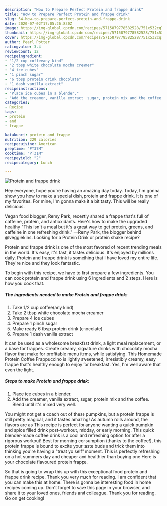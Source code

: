 ```yaml
---
description: "How to Prepare Perfect Protein and frappe drink"
title: "How to Prepare Perfect Protein and frappe drink"
slug: 54-how-to-prepare-perfect-protein-and-frappe-drink
date: 2020-07-02T17:05:26.830Z
image: https://img-global.cpcdn.com/recipes/5715879778582528/751x532cq70/protein-and-frappe-drink-recipe-main-photo.jpg
thumbnail: https://img-global.cpcdn.com/recipes/5715879778582528/751x532cq70/protein-and-frappe-drink-recipe-main-photo.jpg
cover: https://img-global.cpcdn.com/recipes/5715879778582528/751x532cq70/protein-and-frappe-drink-recipe-main-photo.jpg
author: Pearl Potter
ratingvalue: 3.4
reviewcount: 12
recipeingredient:
- "1/2 cup coffeeany kind"
- "2 tbsp white chocolate mocha creamer"
- "4 ice cubes"
- "1 pinch sugar"
- "6 tbsp protein drink chocolate"
- "1 dash vanilla extract"
recipeinstructions:
- "Place ice cubes in a blender."
- "Add the creamer, vanilla extract, sugar, protein mix and the coffee. Blend until it&#39;s mixed very well."
categories:
- Recipe
tags:
- protein
- and
- frappe

katakunci: protein and frappe 
nutrition: 229 calories
recipecuisine: American
preptime: "PT37M"
cooktime: "PT31M"
recipeyield: "2"
recipecategory: Lunch

---
```



![Protein and frappe drink](https://img-global.cpcdn.com/recipes/5715879778582528/751x532cq70/protein-and-frappe-drink-recipe-main-photo.jpg)

Hey everyone, hope you're having an amazing day today. Today, I'm gonna show you how to make a special dish, protein and frappe drink. It is one of my favorites. For mine, I'm gonna make it a bit tasty. This will be really delicious.

Vegan food blogger, Remy Park, recently shared a frappe that&#39;s full of caffeine, protein, and antioxidants. Here&#39;s how to make the upgraded healthy &#34;This isn&#39;t a meal but it&#39;s a great way to get protein, greens, and caffeine in one refreshing drink.&#34; —Remy Park, the blogger behind @veggiekins. Looking for a Protein Drink or protein shake recipe?

Protein and frappe drink is one of the most favored of recent trending meals in the world. It's easy, it's fast, it tastes delicious. It's enjoyed by millions daily. Protein and frappe drink is something that I have loved my entire life. They're nice and they look fantastic.


To begin with this recipe, we have to first prepare a few ingredients. You can cook protein and frappe drink using 6 ingredients and 2 steps. Here is how you cook that.

<!--inarticleads1-->

##### The ingredients needed to make Protein and frappe drink:

1. Take 1/2 cup coffee(any kind)
1. Take 2 tbsp white chocolate mocha creamer
1. Prepare 4 ice cubes
1. Prepare 1 pinch sugar
1. Make ready 6 tbsp protein drink (chocolate)
1. Prepare 1 dash vanilla extract


It can be used as a wholesome breakfast drink, a light meal replacement, or a base for frappes. Create creamy, signature drinks with chocolaty mocha flavor that make for profitable menu items, while satisfying. This Homemade Protein Coffee Frappuccino is lightly sweetened, irresistibly creamy, easy frappe that&#39;s healthy enough to enjoy for breakfast. Yes, I&#39;m well aware that even the light. 

<!--inarticleads2-->

##### Steps to make Protein and frappe drink:

1. Place ice cubes in a blender.
1. Add the creamer, vanilla extract, sugar, protein mix and the coffee. Blend until it&#39;s mixed very well.


You might not get a coach out of these pumpkins, but a protein frappe is still pretty magical, and it tastes amazing! As autumn rolls around, the flavors are as This recipe is perfect for anyone wanting a quick pumpkin and spice filled drink post-workout, midday, or early morning. This quick blender-made coffee drink is a cool and refreshing option for after a rigorous workout! Best for morning consumption (thanks to the coffee!), this protein frappe is bound to excite your taste buds and trick them into thinking you&#39;re having a &#34;treat yo self&#34; moment. This is perfectly refreshing on a hot summers day and cheaper and healthier than buying one Here is your chocolate flavoured protein frappe. 

So that is going to wrap this up with this exceptional food protein and frappe drink recipe. Thank you very much for reading. I am confident that you can make this at home. There is gonna be interesting food in home recipes coming up. Don't forget to save this page in your browser, and share it to your loved ones, friends and colleague. Thank you for reading. Go on get cooking!
